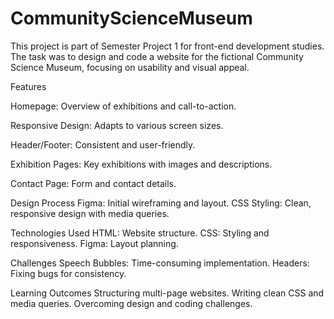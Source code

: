 # CommunityScienceMuseum
This project is part of Semester Project 1 for front-end development studies. The task was to design and code a website for the fictional Community Science Museum, focusing on usability and visual appeal.


Features

Homepage: Overview of exhibitions and call-to-action.

Responsive Design: Adapts to various screen sizes.

Header/Footer: Consistent and user-friendly.

Exhibition Pages: Key exhibitions with images and descriptions.

Contact Page: Form and contact details.


Design Process
Figma: Initial wireframing and layout.
CSS Styling: Clean, responsive design with media queries.


Technologies Used
HTML: Website structure.
CSS: Styling and responsiveness.
Figma: Layout planning.


Challenges
Speech Bubbles: Time-consuming implementation.
Headers: Fixing bugs for consistency.


Learning Outcomes
Structuring multi-page websites.
Writing clean CSS and media queries.
Overcoming design and coding challenges.
